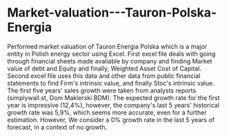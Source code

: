 # Market-valuation---Tauron-Polska-Energia
Performed market valuation of Tauron Energia Polska which is a major entity in Polish energy sector using Excel.
First excel file deals with going through financial sheets made avaliable by company and finding Market value of debt and Equity and finally, Weighted Asset Cost of Capital.
Second excel file uses this data and other data from public financial statements to find Firm's intrinsic value, and finally Stoc's intrinsic value.
The first five years' sales growth were taken from analysts reports (simplywall.st, Dom Maklerski BDM). The expected growth rate for the first year is impressive (12,4%), however, the company's last 5 years' historical growth rate was 5,9%, which seems more accurate, even for a further estimation. 
However, We consider a 0% growth rate in the last 5 years of forecast, in a context of no growth.
